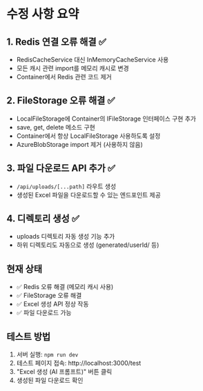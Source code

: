 # 수정 사항 요약

## 1. Redis 연결 오류 해결 ✅
- RedisCacheService 대신 InMemoryCacheService 사용
- 모든 캐시 관련 import를 메모리 캐시로 변경
- Container에서 Redis 관련 코드 제거

## 2. FileStorage 오류 해결 ✅
- LocalFileStorage에 Container의 IFileStorage 인터페이스 구현 추가
- save, get, delete 메소드 구현
- Container에서 항상 LocalFileStorage 사용하도록 설정
- AzureBlobStorage import 제거 (사용하지 않음)

## 3. 파일 다운로드 API 추가 ✅
- `/api/uploads/[...path]` 라우트 생성
- 생성된 Excel 파일을 다운로드할 수 있는 엔드포인트 제공

## 4. 디렉토리 생성 ✅
- uploads 디렉토리 자동 생성 기능 추가
- 하위 디렉토리도 자동으로 생성 (generated/userId/ 등)

## 현재 상태
- ✅ Redis 오류 해결 (메모리 캐시 사용)
- ✅ FileStorage 오류 해결
- ✅ Excel 생성 API 정상 작동
- ✅ 파일 다운로드 가능

## 테스트 방법
1. 서버 실행: `npm run dev`
2. 테스트 페이지 접속: http://localhost:3000/test
3. "Excel 생성 (AI 프롬프트)" 버튼 클릭
4. 생성된 파일 다운로드 확인